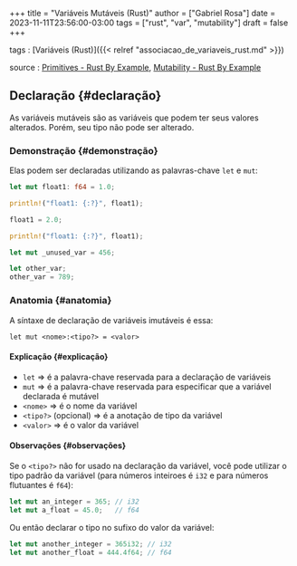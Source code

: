 +++
title = "Variáveis Mutáveis (Rust)"
author = ["Gabriel Rosa"]
date = 2023-11-11T23:56:00-03:00
tags = ["rust", "var", "mutability"]
draft = false
+++

tags
: [Variáveis (Rust)]({{< relref "associacao_de_variaveis_rust.md" >}})

source
: [Primitives - Rust By Example](https://doc.rust-lang.org/rust-by-example/primitives.html), [Mutability - Rust By Example](https://doc.rust-lang.org/rust-by-example/variable_bindings/mut.html)


## Declaração {#declaração}

As variáveis mutáveis são as variáveis que podem ter seus valores alterados. Porém, seu tipo não pode ser alterado.


### Demonstração {#demonstração}

Elas podem ser declaradas utilizando as palavras-chave `let` e `mut`:

```rust
let mut float1: f64 = 1.0;

println!("float1: {:?}", float1);

float1 = 2.0;

println!("float1: {:?}", float1);

let mut _unused_var = 456;

let other_var;
other_var = 789;
```


### Anatomia {#anatomia}

A síntaxe de declaração de variáveis imutáveis é essa:

`let mut <nome>:<tipo?> = <valor>`


#### Explicação {#explicação}

-   `let` =&gt; é a palavra-chave reservada para a declaração de variáveis
-   `mut` =&gt; é a palavra-chave reservada para especificar que a variável declarada é mutável
-   `<nome>` =&gt; é o nome da variável
-   `<tipo?>` (opcional) =&gt; é a anotação de tipo da variável
-   `<valor>` =&gt; é o valor da variável


#### Observações {#observações}

Se o `<tipo?>` não for usado na declaração da variável, você pode utilizar o tipo padrão da variável (para números inteiroes é `i32` e para números flutuantes é `f64`):

```rust
let mut an_integer = 365; // i32
let mut a_float = 45.0;   // f64
```

Ou então declarar o tipo no sufixo do valor da variável:

```rust
let mut another_integer = 365i32; // i32
let mut another_float = 444.4f64; // f64
```
